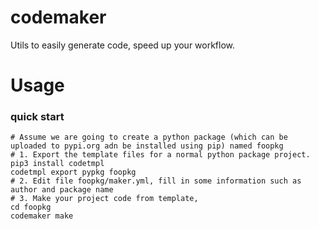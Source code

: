 # codemaker
Utils to easily generate code, speed up your workflow.
# Usage


### quick start

```shell
# Assume we are going to create a python package (which can be uploaded to pypi.org adn be installed using pip) named foopkg
# 1. Export the template files for a normal python package project.
pip3 install codetmpl
codetmpl export pypkg foopkg
# 2. Edit file foopkg/maker.yml, fill in some information such as author and package name
# 3. Make your project code from template, 
cd foopkg
codemaker make
```


